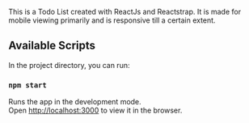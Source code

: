 This is a Todo List created with ReactJs and Reactstrap. It is made for mobile viewing primarily and is responsive till a certain extent.

## Available Scripts

In the project directory, you can run:

### `npm start`

Runs the app in the development mode.<br>
Open [http://localhost:3000](http://localhost:3000) to view it in the browser.
